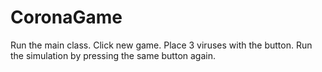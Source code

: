 # CoronaGame


Run the main class. Click new game. Place 3 viruses with the button. Run the simulation by pressing the same button again.

